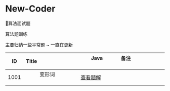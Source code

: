 # New-Coder
🍦算法面试题

算法题训练 

主要归纳一些平常题  ~ 一直在更新


|  ID  |            Title             |                   Java                            | 备注                                 |
| :--: | :----------------------------| :-----------------------------------------------: | :----------------------------------  |
| 1001 |           变形词              | [查看题解]()                                       |                             |
